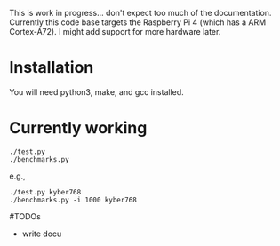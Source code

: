 This is work in progress... don't expect too much of the documentation.
Currently this code base targets the Raspberry Pi 4 (which has a ARM Cortex-A72).
I might add support for more hardware later.


# Installation

You will need python3, make, and gcc installed.

# Currently working

```
./test.py
./benchmarks.py
```

e.g.,

```
./test.py kyber768
./benchmarks.py -i 1000 kyber768
```

#TODOs
 - write docu
